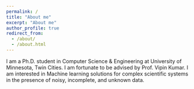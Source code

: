 ```yaml
---
permalink: /
title: "About me"
excerpt: "About me"
author_profile: true
redirect_from: 
  - /about/
  - /about.html
---
```


I am a Ph.D. student in Computer Science & Engineering at University of Minnesota, Twin Cities. I am fortunate to be advised by Prof. Vipin Kumar.
I am interested in Machine learning solutions for complex scientific systems in the presence of noisy, incomplete, and unknown data.


